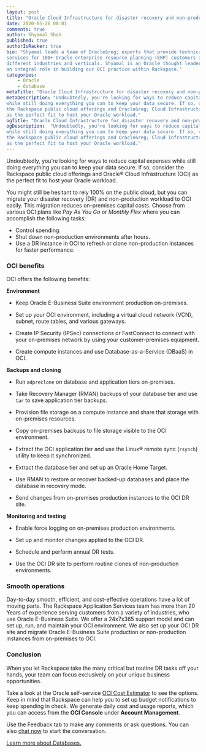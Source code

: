 ```yaml
---
layout: post
title: "Oracle Cloud Infrastructure for disaster recovery and non-production instances"
date: 2020-05-26 00:01
comments: true
author: Shyamal Shah
published: true
authorIsRacker: true
bio: "Shyamal leads a team of Oracle&reg; experts that provide technical managed
services for 100+ Oracle enterprise resource planning (ERP) customers across
different industries and verticals. Shyamal is an Oracle thought leader and played
an integral role in building our OCI practice within Rackspace."
categories:
    - Oracle
    - database
metaTitle: "Oracle Cloud Infrastructure for disaster recovery and non-production instances"
metaDescription: "Undoubtedly, you're looking for ways to reduce capital expenses
while still doing everything you can to keep your data secure. If so, consider
the Rackspace public cloud offerings and Oracle&reg; Cloud Infrastructure (OCI)
as the perfect fit to host your Oracle workload."
ogTitle: "Oracle Cloud Infrastructure for disaster recovery and non-production instances"
ogDescription:  "Undoubtedly, you're looking for ways to reduce capital expenses
while still doing everything you can to keep your data secure. If so, consider
the Rackspace public cloud offerings and Oracle&reg; Cloud Infrastructure (OCI)
as the perfect fit to host your Oracle workload."
---
```


Undoubtedly, you're looking for ways to reduce capital expenses while still
doing everything you can to keep your data secure. If so, consider the Rackspace
public cloud offerings and Oracle&reg; Cloud Infrastructure (OCI) as the perfect
fit to host your Oracle workload.

<!-- more -->

You might still be hesitant to rely 100% on the public cloud, but you can migrate
your disaster recovery (DR) and non-production workload to OCI easily. This
migration reduces on-premises capital costs. Choose from various OCI
plans like *Pay As You Go* or *Monthly Flex* where you can accomplish the
following tasks:

- Control spending.
- Shut down non-production environments after hours.
- Use a DR instance in OCI to refresh or clone non-production instances for
  faster performance.

### OCI benefits

OCI offers the following benefits:

**Environment**

- Keep Oracle E-Business Suite environment production on-premises.

- Set up your OCI environment, including a virtual cloud network (VCN), subnet,
  route tables, and various gateways.

- Create IP Security (IPSec) connections or FastConnect to connect with your
  on-premises network by using your customer-premises equipment.

- Create compute instances and use Database-as-a-Service (DBaaS) in OCI.

**Backups and cloning**

- Run `adpreclone` on database and application tiers on-premises.

- Take Recovery Manager (RMAN) backups of your database tier and use `tar` to
  save application tier backups.

- Provision file storage on a compute instance and share that storage with
  on-premises resources.

- Copy on-premises backups to file storage visible to the OCI environment.

- Extract the OCI application tier and use the Linux&reg; remote sync (`rsynch`)
  utility to keep it synchronized.

- Extract the database tier and set up an Oracle Home Target.

- Use RMAN to restore or recover backed-up databases and place the database in
  recovery mode.

- Send changes from on-premises production instances to the OCI DR site.

**Monitoring and testing**

- Enable force logging on on-premises production environments.

- Set up and monitor changes applied to the OCI DR.

- Schedule and perform annual DR tests.

- Use the OCI DR site to perform routine clones of non-production environments.

### Smooth operations

Day-to-day smooth, efficient, and cost-effective operations have a lot of moving
parts. The Rackspace Application Services team has more than 20 Years of
experience serving customers from a variety of industries, who use Oracle
E-Business Suite. We offer a 24x7x365 support model and can set up, run, and
maintain your OCI environment. We also set up your OCI DR site and migrate Oracle
E-Business Suite production or non-production instances from on-premises to OCI.

### Conclusion

When you let Rackspace take the many critical but routine DR tasks off your hands,
your team can focus exclusively on your unique business opportunities.

Take a look at the Oracle self-service
[OCI Cost Estimator](https://www.oracle.com/cloud/cost-estimator.html ) to see
the options.  Keep in mind that Rackspace can help you to set up budget notifications
to keep spending in check.  We generate daily cost and usage reports, which you
can access from the **OCI Console** under **Account Management**.

Use the Feedback tab to make any comments or ask questions. You can also
[chat now](https://www.rackspace.com/#chat) to start the conversation.

<a class="cta purple" id="cta" href="https://www.rackspace.com/dba-services">Learn more about Databases.</a>
